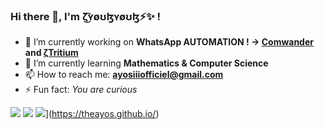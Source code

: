### Hi there 👋, I'm ζ͜͡ʏøʊɮʏøʊɮ⚡✨ !

- 🔭 I’m currently working on **WhatsApp AUTOMATION ! -> [Comwander](https://github.com/TheAyos/Comwander) and [ζTritium](https://github.com/TheAyos/Tritium-WA)**
- 🌱 I’m currently learning **Mathematics & Computer Science**
- 📫 How to reach me: **ayosiiiofficiel@gmail.com**
- ⚡ Fun fact: _You are curious_

![](https://github-readme-stats-tau-neon-70.vercel.app/api?username=theayos&count_private=true&show_icons=true)
![](https://github-readme-stats-tau-neon-70.vercel.app/api/top-langs/?username=theayos&layout=compact)
![](https://github-readme-stats-tau-neon-70.vercel.app/api/wakatime?username=@TheAyos)](https://theayos.github.io/)
